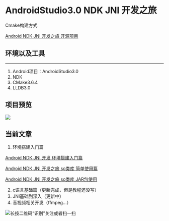 # AndroidStudio3.0  NDK JNI 开发之旅
Cmake构建方式

[Android NDK JNI 开发之旅 开源项目](https://github.com/cb858504/ndk_jni_learning_demo)

## 环境以及工具
---
1. Android项目：AndroidStudio3.0   
2. NDK     
3. CMake3.6.4   
4. LLDB3.0
## 项目预览
![](http://upload-images.jianshu.io/upload_images/3376017-3dc6f7a8e52b28cb.png?imageMogr2/auto-orient/strip%7CimageView2/2/w/1240)



## 当前文章
1. 环境搭建入门篇

[Android NDK JNI 开发 环境搭建入门篇](https://www.jianshu.com/p/2915034a6938)

[Android NDK JNI 开发之旅 so类库 简单使用篇](https://www.jianshu.com/p/b9c631337395)

[Android NDK JNI 开发之旅 so类库 JAR包使用](https://www.jianshu.com/p/3e44f9e80131)

2. c语言基础篇（更新完成，但是教程还没写）
3. JNI基础到深入（更新中）
4. 音视频相关开发（ffmpeg...）

![长按二维码“识别”关注或者扫一扫](http://upload-images.jianshu.io/upload_images/3376017-984d23bad2d5a87d.jpg?imageMogr2/auto-orient/strip%7CimageView2/2/w/1240)
